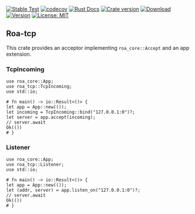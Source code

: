 [![Stable Test](https://github.com/Hexilee/roa/workflows/Stable%20Test/badge.svg)](https://github.com/Hexilee/roa/actions)
[![codecov](https://codecov.io/gh/Hexilee/roa/branch/master/graph/badge.svg)](https://codecov.io/gh/Hexilee/roa)
[![Rust Docs](https://docs.rs/roa-tcp/badge.svg)](https://docs.rs/roa-tcp)
[![Crate version](https://img.shields.io/crates/v/roa-tcp.svg)](https://crates.io/crates/roa-tcp)
[![Download](https://img.shields.io/crates/d/roa-tcp.svg)](https://crates.io/crates/roa-tcp)
[![Version](https://img.shields.io/badge/rustc-1.40+-lightgray.svg)](https://blog.rust-lang.org/2019/12/19/Rust-1.40.0.html)
[![License: MIT](https://img.shields.io/badge/License-MIT-yellow.svg)](https://github.com/Hexilee/roa/blob/master/LICENSE)

## Roa-tcp

This crate provides an acceptor implementing `roa_core::Accept` and an app extension.

### TcpIncoming

```
use roa_core::App;
use roa_tcp::TcpIncoming;
use std::io;

# fn main() -> io::Result<()> {
let app = App::new(());
let incoming = TcpIncoming::bind("127.0.0.1:0")?;
let server = app.accept(incoming);
// server.await
Ok(())
# }
```

### Listener

```
use roa_core::App;
use roa_tcp::Listener;
use std::io;

# fn main() -> io::Result<()> {
let app = App::new(());
let (addr, server) = app.listen_on("127.0.0.1:0")?;
// server.await
Ok(())
# }
```